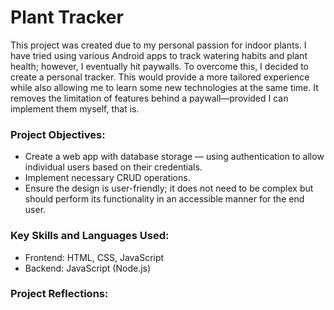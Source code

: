 # Plant Tracker

This project was created due to my personal passion for indoor plants. I have tried using various Android apps to track watering habits and plant health; however, I eventually hit paywalls. To overcome this, I decided to create a personal tracker. This would provide a more tailored experience while also allowing me to learn some new technologies at the same time. It removes the limitation of features behind a paywall—provided I can implement them myself, that is.

### Project Objectives:

* Create a web app with database storage — using authentication to allow individual users based on their credentials.
* Implement necessary CRUD operations.
* Ensure the design is user-friendly; it does not need to be complex but should perform its functionality in an accessible manner for the end user.

### Key Skills and Languages Used:

* Frontend: HTML, CSS, JavaScript
* Backend: JavaScript (Node.js)

### Project Reflections:
